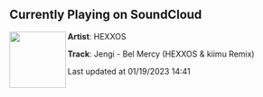 ## Currently Playing on SoundCloud

[<img align="left" width="100" src="https://i1.sndcdn.com/artworks-11n7ZmnU0MVQyhPy-uyqOmw-t500x500.jpg">](https://soundcloud.com/hexxos/bel-mercy-rmx)

**Artist**: HEXXOS 

**Track**: Jengi - Bel Mercy (HEXXOS & kiimu Remix)

Last updated at 01/19/2023 14:41
